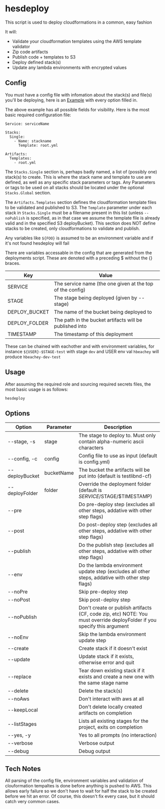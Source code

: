 # hesdeploy

This script is used to deploy cloudformations in a common, easy fashion

It will:
- Validate your cloudformation templates using the AWS template validator
- Zip code artifacts
- Publish code + templates to S3
- Deploy defined stack(s)
- Update any lambda environments with encrypted values

## Config
You must have a config file with infomation about the stack(s) and file(s) you'll be deploying, here is an [Example](example.yml) with every option filled in.

The above example has all possible fields for visibility. Here is the most basic required configuration file:
```
Service: serviceName

Stacks:
  Single:
    - Name: stackname
      Template: root.yml

Artifacts:
  Templates:
    - root.yml
```
The `Stacks.Single` section is, perhaps badly named, a list of (possibly one) stack(s) to create. This is where the stack name and template to use are defined, as well as any specific stack parameters or tags. Any Parameters or tags to be used on all stacks should be located under the optional `Stacks.Global` section.

The `Artifacts.Templates` section defines the cloudformation template files to be validated and published to S3. The `Template` parameter under each stack in `Stacks.Single` must be a filename present in this list (unless `--noPublish` is specified, as in that case we assume the template file is already valid and in the specified S3 deployBucket). This section does NOT define stacks to be created, only cloudformations to validate and publish.

Any variables like `${FOO}` is assumed to be an environment variable and if it's not found hesdeploy will fail

There are variables accessable in the config that are generated from the deployments script. These are denoted with a preceding $ without the {} braces.

| Key         | Value
|-------------|------------
| SERVICE     | The service name (the one given at the top of the config)
| STAGE       | The stage being deployed (given by --stage)
| DEPLOY_BUCKET | The name of the bucket being deployed to
| DEPLOY_FOLDER | The path in the bucket artifacts will be published into
| TIMESTAMP   | The timestamp of this deployment

These can be chained with eachother and with environment variables, for instance `${USER}-$STAGE-test` with stage `dev` and USER env val `hbeachey` will produce `hbeachey-dev-test`

## Usage

After assuming the required role and sourcing required secrets files, the most basic usage is as follows:
```
hesdeploy
```

## Options
| Option      | Parameter  | Description
|-------------|------------|------------
| --stage, -s | stage | The stage to deploy to. Must only contain alpha-numeric ascii characters
| --config, -c | config | Config file to use as input (default is config.yml)
| --deployBucket | bucketName | The bucket the artifacts will be put into (default is testlibnd-cf)
| --deployFolder | folder | Override the deployment folder (default is $SERVICE/$STAGE/$TIMESTAMP)
| --pre | | Do pre-deploy step (excludes all other steps, addative with other step flags)
| --post | | Do post-deploy step (excludes all other steps, addative with other step flags)
| --publish | | Do the publish step (excludes all other steps, addative with other step flags)
| --env | | Do the lambda environment update step (excludes all other steps, addative with other step flags)
| --noPre | | Skip pre-deploy step
| --noPost | | Skip post-deploy step
| --noPublish | | Don't create or publish artifacts (CF, code zip, etc) NOTE: You must override deployFolder if you specify this argument
| --noEnv | | Skip the lambda environment update step
| --create | | Create stack if it doesn't exist
| --update | | Update stack if it exists, otherwise error and quit
| --replace | | Tear down existing stack if it exists and create a new one with the same stage name
| --delete | | Delete the stack(s)
| --noAws | | Don't interact with aws at all
| --keepLocal | | Don't delete locally created artifacts on completion
| --listStages | | Lists all existing stages for the project, exits on completion
| --yes, -y | | Yes to all prompts (no interaction)
| --verbose | | Verbose output
| --debug | | Debug output


## Tech Notes
All parsing of the config file, environment variables and validation of clouformation tempaltes is done before anything is pushed to AWS. This allows early failure so we don't have to wait for half the stack to be created before we hit an error. Of course, this doesn't fix every case, but it should catch very common cases.
